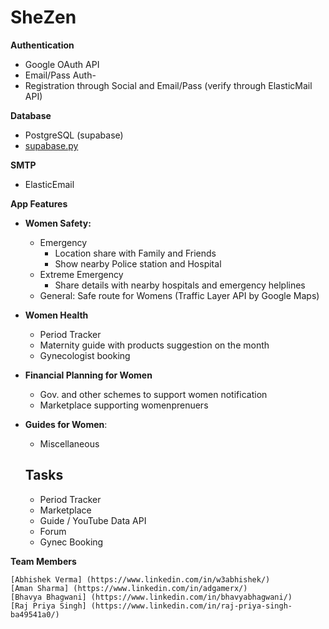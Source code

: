 # SheZen


**Authentication**

- Google OAuth API
- Email/Pass Auth-
- Registration through Social and Email/Pass (verify through ElasticMail API)

**Database**

- PostgreSQL (supabase)
- [supabase.py](http://supabase.py/)

**SMTP**

- ElasticEmail

**App Features**

- **Women Safety:**
    - Emergency
        - Location share with Family and Friends
        - Show nearby Police station and Hospital
    - Extreme Emergency
        - Share details with nearby hospitals and emergency helplines
    - General: Safe route for Womens (Traffic Layer API by Google Maps)
- **Women Health**
    - Period Tracker
    - Maternity guide with products suggestion on the month
    - Gynecologist booking
- **Financial Planning for Women**
    - Gov. and other schemes to support women notification
    - Marketplace supporting womenprenuers
- **Guides for Women**:
    - Miscellaneous
    
    ## Tasks
    
    -  Period Tracker
    -  Marketplace
    -  Guide / YouTube Data API
    -  Forum
    -  Gynec Booking  

**Team Members**

    [Abhishek Verma] (https://www.linkedin.com/in/w3abhishek/)
    [Aman Sharma] (https://www.linkedin.com/in/adgamerx/)
    [Bhavya Bhagwani] (https://www.linkedin.com/in/bhavyabhagwani/)
    [Raj Priya Singh] (https://www.linkedin.com/in/raj-priya-singh-ba49541a0/)